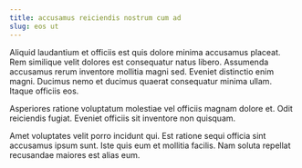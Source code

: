 ```yaml
---
title: accusamus reiciendis nostrum cum ad
slug: eos ut
---
```


Aliquid laudantium et officiis est quis dolore minima accusamus placeat. Rem similique velit dolores est consequatur natus libero. Assumenda accusamus rerum inventore mollitia magni sed. Eveniet distinctio enim magni. Ducimus nemo et ducimus quaerat consequatur minima ullam. Itaque officiis eos.

Asperiores ratione voluptatum molestiae vel officiis magnam dolore et. Odit reiciendis fugiat. Eveniet officiis sit inventore non quisquam.

Amet voluptates velit porro incidunt qui. Est ratione sequi officia sint accusamus ipsum sunt. Iste quis eum et mollitia facilis. Nam soluta repellat recusandae maiores est alias eum.
